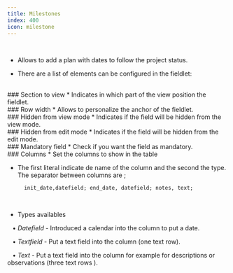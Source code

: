 ```yaml
---
title: Milestones
index: 400
icon: milestone
---
```


    
<br />

* Allows to add a plan with dates to follow the project status.

* There are a list of elements can be configured in the fieldlet:

<br />
### Section to view
* Indicates in which part of the view position the fieldlet.

<br />
### Row width
* Allows to personalize the anchor of the fieldlet.

<br />
### Hidden from view mode
* Indicates if the field will be hidden from the view mode.

<br />
### Hidden from edit mode
* Indicates if the field will be hidden from the edit mode.

<br />
### Mandatory field
* Check if you want the field as mandatory.

<br />
### Columns
* Set the columns to show in the table

* The first literal indicate de name of the column and the second the type. The separator between columns are ;


            
        init_date,datefield; end_date, datefield; notes, text;

<br />

* Types availables

&nbsp; &nbsp;• *Datefield* - Introduced a calendar into the column to put a date. <br />

&nbsp; &nbsp;• *Textfield* - Put a text field into the column (one text row). <br />

&nbsp; &nbsp;• *Text* - Put a text field into the column for example for descriptions or observations (three text rows ).




        

